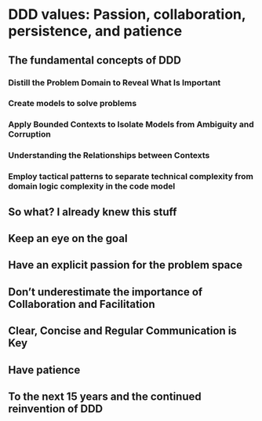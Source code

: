 # DDD values: Passion, collaboration, persistence, and patience

## The fundamental concepts of DDD

### Distill the Problem Domain to Reveal What Is Important

### Create models to solve problems

### Apply Bounded Contexts to Isolate Models from Ambiguity and Corruption

### Understanding the Relationships between Contexts

### Employ tactical patterns to separate technical complexity from domain logic complexity in the code model

## So what? I already knew this stuff

## Keep an eye on the goal

## Have an explicit passion for the problem space

## Don’t underestimate the importance of Collaboration and Facilitation

## Clear, Concise and Regular Communication is Key

## Have patience 

## To the next 15 years and the continued reinvention of DDD
